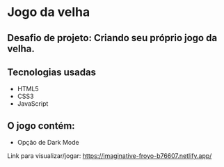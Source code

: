 # Jogo da velha
## Desafio de projeto: Criando seu próprio jogo da velha.

## Tecnologias usadas

- HTML5
- CSS3
- JavaScript

## O jogo contém:

- Opção de Dark Mode

Link para visualizar/jogar: https://imaginative-froyo-b76607.netlify.app/